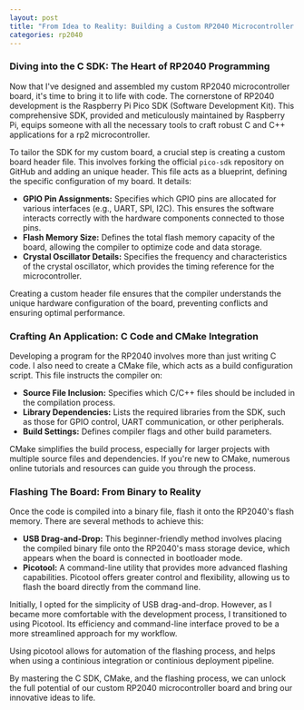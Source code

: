 ```yaml
---
layout: post
title: "From Idea to Reality: Building a Custom RP2040 Microcontroller Board - Part 3: Programming the Board"
categories: rp2040
---
```


### Diving into the C SDK: The Heart of RP2040 Programming

Now that I've designed and assembled my custom RP2040 microcontroller board, it's time to bring it to life with code. The cornerstone of RP2040 development is the Raspberry Pi Pico SDK (Software Development Kit). This comprehensive SDK, provided and meticulously maintained by Raspberry Pi, equips someone with all the necessary tools to craft robust C and C++ applications for a rp2 microcontroller.

To tailor the SDK for my custom board, a crucial step is creating a custom board header file. This involves forking the official `pico-sdk` repository on GitHub and adding an unique header. This file acts as a blueprint, defining the specific configuration of my board. It details:

* **GPIO Pin Assignments:** Specifies which GPIO pins are allocated for various interfaces (e.g., UART, SPI, I2C). This ensures the software interacts correctly with the hardware components connected to those pins.
* **Flash Memory Size:** Defines the total flash memory capacity of the board, allowing the compiler to optimize code and data storage.
* **Crystal Oscillator Details:** Specifies the frequency and characteristics of the crystal oscillator, which provides the timing reference for the microcontroller.

Creating a custom header file ensures that the compiler understands the unique hardware configuration of the board, preventing conflicts and ensuring optimal performance.

### Crafting An Application: C Code and CMake Integration

Developing a program for the RP2040 involves more than just writing C code. I also need to create a CMake file, which acts as a build configuration script. This file instructs the compiler on:

* **Source File Inclusion:** Specifies which C/C++ files should be included in the compilation process.
* **Library Dependencies:** Lists the required libraries from the SDK, such as those for GPIO control, UART communication, or other peripherals.
* **Build Settings:** Defines compiler flags and other build parameters.

CMake simplifies the build process, especially for larger projects with multiple source files and dependencies. If you're new to CMake, numerous online tutorials and resources can guide you through the process.

### Flashing The Board: From Binary to Reality

Once the code is compiled into a binary file, flash it onto the RP2040's flash memory. There are several methods to achieve this:

* **USB Drag-and-Drop:** This beginner-friendly method involves placing the compiled binary file onto the RP2040's mass storage device, which appears when the board is connected in bootloader mode.
* **Picotool:** A command-line utility that provides more advanced flashing capabilities. Picotool offers greater control and flexibility, allowing us to flash the board directly from the command line.

Initially, I opted for the simplicity of USB drag-and-drop. However, as I became more comfortable with the development process, I transitioned to using Picotool. Its efficiency and command-line interface proved to be a more streamlined approach for my workflow.

Using picotool allows for automation of the flashing process, and helps when using a continious integration or continious deployment pipeline.

By mastering the C SDK, CMake, and the flashing process, we can unlock the full potential of our custom RP2040 microcontroller board and bring our innovative ideas to life.
